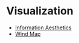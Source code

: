 # Visualization

* [Information Aesthetics](http://infosthetics.com/)
* [Wind Map](http://hint.fm/wind/)